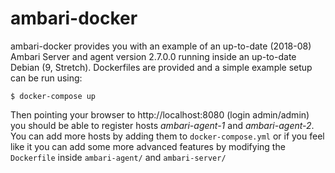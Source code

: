 # ambari-docker

ambari-docker provides you with an example of an up-to-date (2018-08) Ambari Server and agent
version 2.7.0.0 running inside an up-to-date Debian (9, Stretch). Dockerfiles are provided
and a simple example setup can be run using:

```
$ docker-compose up
```

Then pointing your browser to http://localhost:8080 (login admin/admin) you should be able to register
hosts *ambari-agent-1* and *ambari-agent-2*. You can add more hosts by adding them to
`docker-compose.yml` or if you feel like it you can add some more advanced features by modifying
the `Dockerfile` inside `ambari-agent/` and `ambari-server/`
